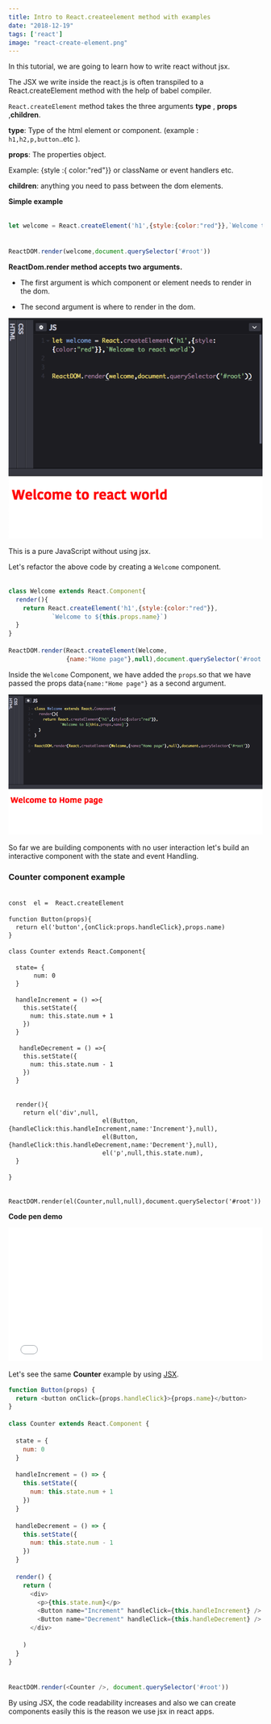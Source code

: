 ```yaml
---
title: Intro to React.createelement method with examples
date: "2018-12-19"
tags: ['react']
image: "react-create-element.png"
---
```



In this tutorial, we are going to learn how to write react without jsx.

The JSX we write inside the react.js is often  transpiled to a React.createElement method with the help of babel compiler.

`React.createElement` method takes the three arguments **type** , **props** ,**children**.


__type__: Type of the html element or component. (example : `h1,h2,p,button`..etc ).

__props__: The properties object.

Example: {style :{ color:"red"}} or  className or event handlers etc.

__children__: anything you need to pass between the dom elements.


__Simple example__

```js

let welcome = React.createElement('h1',{style:{color:"red"}},`Welcome to react world`)


ReactDOM.render(welcome,document.querySelector('#root'))

```

**ReactDom.render  method accepts two arguments.**

- The first argument is which component or element needs to render in the dom.

- The second argument is where to render in the dom.

![react createelement example ](./react-createelement-example.png)

This is a pure JavaScript without using jsx.



Let's refactor the above code by creating a `Welcome` component.


```js

class Welcome extends React.Component{
  render(){
    return React.createElement('h1',{style:{color:"red"}},
            `Welcome to ${this.props.name}`)
  }
}

ReactDOM.render(React.createElement(Welcome,
                {name:"Home page"},null),document.querySelector('#root'))

```

Inside the  `Welcome` Component, we have added the `props`.so that we have passed the props data`{name:"Home page"}` as a second argument.


![react without jsx](./react-without-jsx.png)


So far we are building components with no user interaction let's build an interactive component with the state and event Handling.


### Counter component example


```jsx{1,25-30}

const  el =  React.createElement

function Button(props){
  return el('button',{onClick:props.handleClick},props.name)
}

class Counter extends React.Component{

  state= {
       num: 0
  }

  handleIncrement = () =>{
    this.setState({
      num: this.state.num + 1
    })
  }

   handleDecrement = () =>{
    this.setState({
      num: this.state.num - 1
    })
  }


  render(){
    return el('div',null,
                          el(Button,{handleClick:this.handleIncrement,name:'Increment'},null),
                          el(Button,{handleClick:this.handleDecrement,name:'Decrement'},null),
                          el('p',null,this.state.num),
  }

}


ReactDOM.render(el(Counter,null,null),document.querySelector('#root'))
```

**Code pen demo**

<iframe height='265' scrolling='no' title='React.createelement method example' src='//codepen.io/saigowthamr/embed/jXVMZy/?height=265&theme-id=dark&default-tab=result' frameborder='no' allowtransparency='true' allowfullscreen='true' style='width: 100%;'>See the Pen <a href='https://codepen.io/saigowthamr/pen/jXVMZy/'>React.createelement method example</a> by saigowtham (<a href='https://codepen.io/saigowthamr'>@saigowthamr</a>) on <a href='https://codepen.io'>CodePen</a>.
</iframe>


Let's see the same __Counter__ example by using [JSX](/learn-react-jsx-detailed/).


```js
function Button(props) {
  return <button onClick={props.handleClick}>{props.name}</button>
}

class Counter extends React.Component {

  state = {
    num: 0
  }

  handleIncrement = () => {
    this.setState({
      num: this.state.num + 1
    })
  }

  handleDecrement = () => {
    this.setState({
      num: this.state.num - 1
    })
  }

  render() {
    return (
      <div>
        <p>{this.state.num}</p>
        <Button name="Increment" handleClick={this.handleIncrement} />
        <Button name="Decrement" handleClick={this.handleDecrement} />
      </div>

    )
  }
}


ReactDOM.render(<Counter />, document.querySelector('#root'))
```
By using JSX, the code readability increases and also we can create components easily this is  the reason we use jsx in react apps.
